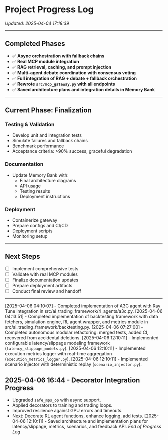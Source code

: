 # Project Progress Log

*Updated: 2025-04-04 17:18:39*

---

## Completed Phases

- ✅ **Async orchestration with fallback chains**
- ✅ **Real MCP module integration**
- ✅ **RAG retrieval, caching, and prompt injection**
- ✅ **Multi-agent debate coordination with consensus voting**
- ✅ **Full integration of RAG + debate + fallback orchestration**
- ✅ **Rewrote `src/mcp_gateway.py` with all endpoints**
- ✅ **Saved architecture plans and integration details in Memory Bank**

---

## Current Phase: Finalization

### Testing & Validation
- Develop unit and integration tests
- Simulate failures and fallback chains
- Benchmark performance
- Acceptance criteria: >90% success, graceful degradation

### Documentation
- Update Memory Bank with:
  - Final architecture diagrams
  - API usage
  - Testing results
  - Deployment instructions

### Deployment
- Containerize gateway
- Prepare configs and CI/CD
- Deployment scripts
- Monitoring setup

---

## Next Steps

- [ ] Implement comprehensive tests
- [ ] Validate with real MCP modules
- [ ] Finalize documentation updates
- [ ] Prepare deployment artifacts
- [ ] Conduct final review and handoff

---

[2025-04-06 04:10:07] - Completed implementation of A3C agent with Ray Tune integration in src/ai_trading_framework/rl_agents/a3c.py.
[2025-04-06 04:13:51] - Completed implementation of backtesting framework with data fetchers, simulation engine, RL agent wrapper, and metrics module in src/ai_trading_framework/backtesting.py.
[2025-04-06 07:27:00] - Completed autonomous modular refactoring: merged tests, added CI, recovered from accidental deletions.
[2025-04-06 12:10:11] - Implemented configurable latency/slippage modeling framework (`latency_slippage_models.py`).
[2025-04-06 12:10:11] - Implemented execution metrics logger with real-time aggregation (`execution_metrics_logger.py`).
[2025-04-06 12:10:11] - Implemented scenario injector with deterministic replay (`scenario_injector.py`).


## 2025-04-06 16:44 - Decorator Integration Progress
- Upgraded `safe_mps_op` with async support.
- Applied decorators to training and trading loops.
- Improved resilience against GPU errors and timeouts.
- Next: Decorate RL agent functions, enhance logging, add tests.
[2025-04-06 12:10:11] - Saved architecture and implementation plans for latency/slippage, metrics, scenarios, and feedback API.
*End of Progress Log*